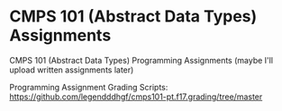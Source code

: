 # CMPS 101 (Abstract Data Types) Assignments

CMPS 101 (Abstract Data Types) Programming Assignments (maybe I'll upload written assignments later)

Programming Assignment Grading Scripts: https://github.com/legendddhgf/cmps101-pt.f17.grading/tree/master
